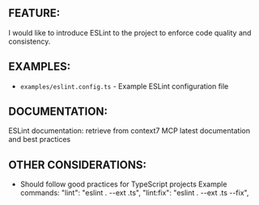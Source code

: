 ## FEATURE:

I would like to introduce ESLint to the project to enforce code quality and consistency.

## EXAMPLES:

- `examples/eslint.config.ts` - Example ESLint configuration file

## DOCUMENTATION:

ESLint documentation: retrieve from context7 MCP latest documentation and best practices

## OTHER CONSIDERATIONS:

- Should follow good practices for TypeScript projects
Example commands:
"lint": "eslint . --ext .ts",
"lint:fix": "eslint . --ext .ts --fix",